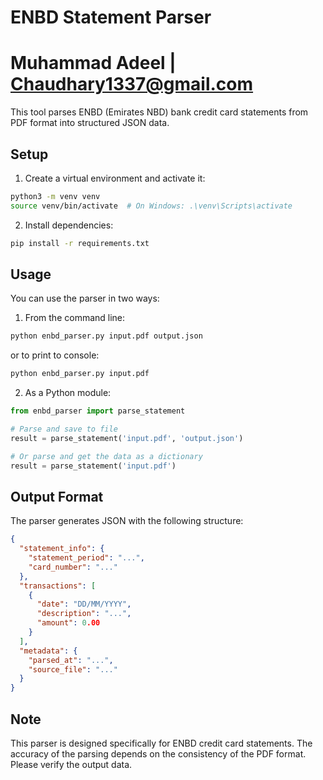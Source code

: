# ENBD Statement Parser
# Muhammad Adeel | Chaudhary1337@gmail.com

This tool parses ENBD (Emirates NBD) bank credit card statements from PDF format into structured JSON data.

## Setup

1. Create a virtual environment and activate it:
```bash
python3 -m venv venv
source venv/bin/activate  # On Windows: .\venv\Scripts\activate
```

2. Install dependencies:
```bash
pip install -r requirements.txt
```

## Usage

You can use the parser in two ways:

1. From the command line:
```bash
python enbd_parser.py input.pdf output.json
```
or to print to console:
```bash
python enbd_parser.py input.pdf
```

2. As a Python module:
```python
from enbd_parser import parse_statement

# Parse and save to file
result = parse_statement('input.pdf', 'output.json')

# Or parse and get the data as a dictionary
result = parse_statement('input.pdf')
```

## Output Format

The parser generates JSON with the following structure:
```json
{
  "statement_info": {
    "statement_period": "...",
    "card_number": "..."
  },
  "transactions": [
    {
      "date": "DD/MM/YYYY",
      "description": "...",
      "amount": 0.00
    }
  ],
  "metadata": {
    "parsed_at": "...",
    "source_file": "..."
  }
}
```

## Note

This parser is designed specifically for ENBD credit card statements. The accuracy of the parsing depends on the consistency of the PDF format. Please verify the output data.
